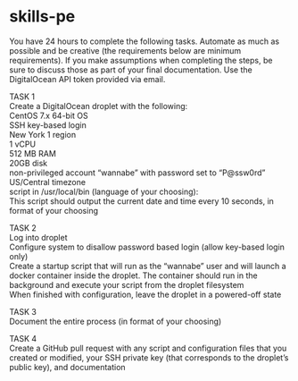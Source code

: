 # skills-pe
  
You have 24 hours to complete the following tasks. Automate as much as possible and be creative (the requirements below are minimum requirements).  If you make assumptions when completing the steps, be sure to discuss those as part of your final documentation.  Use the DigitalOcean API token provided via email.

TASK 1   
Create a DigitalOcean droplet with the following:  
CentOS 7.x 64-bit OS  
SSH key-based login  
New York 1 region  
1 vCPU  
512 MB RAM  
20GB disk  
non-privileged account “wannabe” with password set to “P@ssw0rd”  
US/Central timezone  
script in /usr/local/bin (language of your choosing):  
This script should output the current date and time every 10 seconds, in format of your choosing

TASK 2    
Log into droplet  
Configure system to disallow password based login (allow key-based login only)  
Create a startup script that will run as the “wannabe” user and will launch a docker container inside the droplet.  The container should run in the background and execute your script from the droplet filesystem   
When finished with configuration, leave the droplet in a powered-off state

TASK 3    
Document the entire process (in format of your choosing)

TASK 4    
Create a GitHub pull request with any script and configuration files that you created or modified, your SSH private key (that corresponds to the droplet’s public key), and documentation
